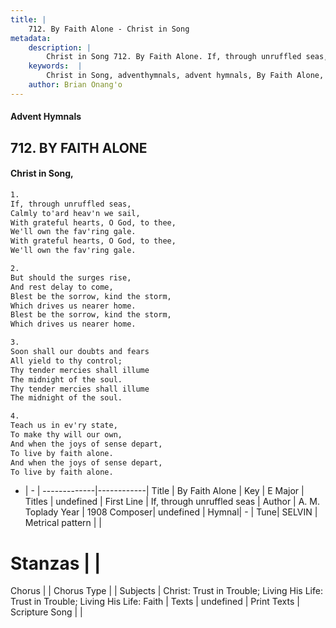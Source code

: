 ```yaml
---
title: |
    712. By Faith Alone - Christ in Song
metadata:
    description: |
        Christ in Song 712. By Faith Alone. If, through unruffled seas, Calmly to'ard heav'n we sail, With grateful hearts, O God, to thee, We'll own the fav'ring gale. With grateful hearts, O God, to thee, We'll own the fav'ring gale.
    keywords:  |
        Christ in Song, adventhymnals, advent hymnals, By Faith Alone, If, through unruffled seas. 
    author: Brian Onang'o
---
```


#### Advent Hymnals
## 712. BY FAITH ALONE
####  Christ in Song,

```txt
1.
If, through unruffled seas,
Calmly to'ard heav'n we sail,
With grateful hearts, O God, to thee,
We'll own the fav'ring gale.
With grateful hearts, O God, to thee,
We'll own the fav'ring gale.

2.
But should the surges rise,
And rest delay to come,
Blest be the sorrow, kind the storm,
Which drives us nearer home.
Blest be the sorrow, kind the storm,
Which drives us nearer home.

3.
Soon shall our doubts and fears
All yield to thy control;
Thy tender mercies shall illume
The midnight of the soul.
Thy tender mercies shall illume
The midnight of the soul.

4.
Teach us in ev'ry state,
To make thy will our own,
And when the joys of sense depart,
To live by faith alone.
And when the joys of sense depart,
To live by faith alone.


```

- |   -  |
-------------|------------|
Title | By Faith Alone |
Key | E Major |
Titles | undefined |
First Line | If, through unruffled seas |
Author | A. M. Toplady
Year | 1908
Composer| undefined |
Hymnal|  - |
Tune| SELVIN |
Metrical pattern | |
# Stanzas |  |
Chorus |  |
Chorus Type |  |
Subjects | Christ: Trust in Trouble; Living His Life: Trust in Trouble; Living His Life: Faith |
Texts | undefined |
Print Texts | 
Scripture Song |  |
    
